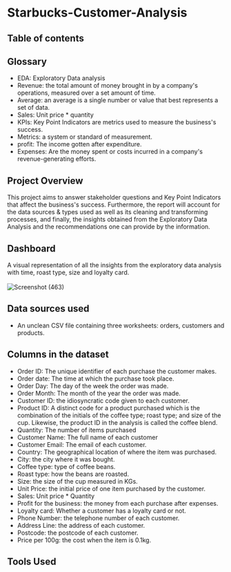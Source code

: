 # Starbucks-Customer-Analysis
## Table of contents
## Glossary
- EDA: Exploratory Data analysis
- Revenue:  the total amount of money brought in by a company's operations, measured over a set amount of time.
- Average: an average is a single number or value that best represents a set of data.
- Sales: Unit price * quantity
- KPIs: Key Point Indicators are metrics used to measure the business's success.
- Metrics: a system or standard of measurement.
- profit: The income gotten after expenditure.
- Expenses: Are the money spent or costs incurred in a company's revenue-generating efforts.
  
## Project Overview
This project aims to answer stakeholder questions and Key Point Indicators that affect the business's success. Furthermore, the report will account for the data sources & types used as well as its cleaning and transforming processes, and finally, the insights obtained from the Exploratory Data Analysis and the recommendations one can provide by the information.

## Dashboard
A visual representation of all the insights from the exploratory data analysis with time, roast type, size and loyalty card.<br /> <br /> ![Screenshot (463)](https://github.com/Tyroneekhator/Starbucks-Customer-Analysis/assets/72547969/a2958319-70ea-4b33-87ae-15c6e37c9bfe)

## Data sources used
- An unclean CSV file containing three worksheets: orders, customers and products.
## Columns in the dataset
- Order ID: The unique identifier of each purchase the customer makes.
- Order date: The time at which the purchase took place.
- Order Day: The day of the week the order was made.
- Order Month: The month of the year the order was made.
- Customer ID: the idiosyncratic code given to each customer.
- Product ID: A distinct code for a product purchased which is the combination of the initials of the coffee type; roast type; and size of the cup. Likewise, the product ID in the analysis is called the coffee blend.
- Quantity: The number of items purchased
- Customer Name: The full name of each customer
- Customer Email: The email of each customer.
- Country: The geographical location of where the item was purchased.
- City: the city where it was bought.
- Coffee type: type of coffee beans.
- Roast type: how the beans are roasted.
- Size: the size of the cup measured in KGs.
- Unit Price: the initial price of one item purchased by the customer.
- Sales: Unit price * Quantity
- Profit for the business: the money from each purchase after expenses.
- Loyalty card: Whether a customer has a loyalty card or not.
- Phone Number: the telephone number of each customer.
- Address Line: the address of each customer.
- Postcode: the postcode of each customer.
- Price per 100g: the cost when the item is 0.1kg.
## Tools Used


